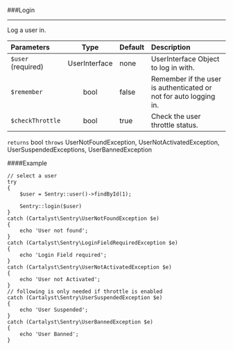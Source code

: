 <a id="login"></a>
###Login

----------

Log a user in.

Parameters                   | Type            | Default       | Description
:--------------------------- | :-------------: | :------------ | :--------------
`$user` (required)           | UserInterface   | none          | UserInterface Object to log in with.
`$remember`                  | bool            | false         | Remember if the user is authenticated or not for auto logging in.
`$checkThrottle`             | bool            | true          | Check the user throttle status.

`returns` bool
`throws`  UserNotFoundException, UserNotActivatedException, UserSuspendedExceptions, UserBannedException

####Example

	// select a user
	try
	{
		$user = Sentry::user()->findById(1);

		Sentry::login($user)
	}
	catch (Cartalyst\Sentry\UserNotFoundException $e)
	{
		echo 'User not found';
	}
	catch (Cartalyst\Sentry\LoginFieldRequiredException $e)
	{
		echo 'Login Field required';
	}
	catch (Cartalyst\Sentry\UserNotActivatedException $e)
	{
		echo 'User not Activated';
	}
	// following is only needed if throttle is enabled
	catch (Cartalyst\Sentry\UserSuspendedException $e)
	{
		echo 'User Suspended';
	}
	catch (Cartalyst\Sentry\UserBannedException $e)
	{
		echo 'User Banned';
	}